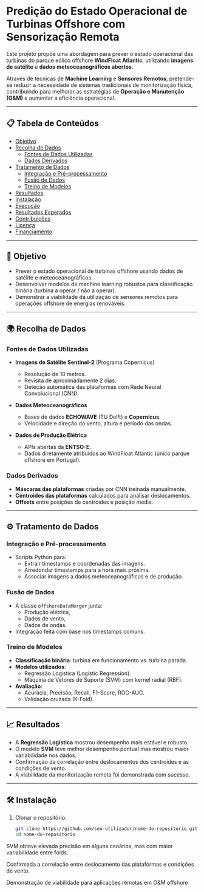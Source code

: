 # Predição do Estado Operacional de Turbinas Offshore com Sensorização Remota

Este projeto propõe uma abordagem para prever o estado operacional das turbinas do parque eólico offshore **WindFloat Atlantic**, utilizando **imagens de satélite** e **dados meteoceanográficos abertos**.

Através de técnicas de **Machine Learning** e **Sensores Remotos**, pretende-se reduzir a necessidade de sistemas tradicionais de monitorização física, contribuindo para melhorar as estratégias de **Operação e Manutenção (O&M)** e aumentar a eficiência operacional.

---

## 📋 Tabela de Conteúdos
- [Objetivo](#objetivo)
- [Recolha de Dados](#recolha-de-dados)
  - [Fontes de Dados Utilizadas](#fontes-de-dados-utilizadas)
  - [Dados Derivados](#dados-derivados)
- [Tratamento de Dados](#tratamento-de-dados)
  - [Integração e Pré-processamento](#integração-e-pré-processamento)
  - [Fusão de Dados](#fusão-de-dados)
  - [Treino de Modelos](#treino-de-modelos)
- [Resultados](#resultados)
- [Instalação](#instalação)
- [Execução](#execução)
- [Resultados Esperados](#resultados-esperados)
- [Contribuições](#contribuições)
- [Licença](#licença)
- [Financiamento](#financiamento)

---

## 🎯 Objetivo
- Prever o estado operacional de turbinas offshore usando dados de satélite e meteoceanográficos.
- Desenvolver modelos de machine learning robustos para classificação binária (turbina a operar / não a operar).
- Demonstrar a viabilidade da utilização de sensores remotos para operações offshore de energias renováveis.

---

## 🌍 Recolha de Dados

### Fontes de Dados Utilizadas
- **Imagens de Satélite Sentinel-2** (Programa Copernicus)
  - Resolução de 10 metros.
  - Revisita de aproximadamente 2 dias.
  - Deteção automática das plataformas com Rede Neural Convolucional (CNN).
  
- **Dados Meteoceanográficos**
  - Bases de dados **ECHOWAVE** (TU Delft) e **Copernicus**.
  - Velocidade e direção do vento, altura e período das ondas.

- **Dados de Produção Elétrica**
  - APIs abertas da **ENTSO-E**.
  - Dados diretamente atribuídos ao WindFloat Atlantic (único parque offshore em Portugal).

### Dados Derivados
- **Máscaras das plataformas** criadas por CNN treinada manualmente.
- **Centroides das plataformas** calculados para analisar deslocamentos.
- **Offsets** entre posições de centroides e posição média.

---

## ⚙️ Tratamento de Dados

### Integração e Pré-processamento
- Scripts Python para:
  - Extrair timestamps e coordenadas das imagens.
  - Arredondar timestamps para a hora mais próxima.
  - Associar imagens a dados meteoceanográficos e de produção.

### Fusão de Dados
- A classe `offshoreDataMerger` junta:
  - Produção elétrica,
  - Dados de vento,
  - Dados de ondas.
- Integração feita com base nos timestamps comuns.

### Treino de Modelos
- **Classificação binária**: turbina em funcionamento vs. turbina parada.
- **Modelos utilizados**:
  - Regressão Logística (Logistic Regression).
  - Máquina de Vetores de Suporte (SVM) com kernel radial (RBF).
- **Avaliação**:
  - Acurácia, Precisão, Recall, F1-Score, ROC-AUC.
  - Validação cruzada (K-Fold).

---

## 📈 Resultados

- A **Regressão Logística** mostrou desempenho mais estável e robusto.
- O modelo **SVM** teve melhor desempenho pontual mas mostrou maior variabilidade nos dados.
- Confirmação da correlação entre deslocamentos dos centroides e as condições de vento.
- A viabilidade da monitorização remota foi demonstrada com sucesso.

---

## 🛠️ Instalação

1. Clonar o repositório:
   ```bash
   git clone https://github.com/seu-utilizador/nome-do-repositorio.git
   cd nome-do-repositorio


SVM obteve elevada precisão em alguns cenários, mas com maior variabilidade entre folds.

Confirmada a correlação entre deslocamento das plataformas e condições de vento.

Demonstração de viabilidade para aplicações remotas em O&M offshore
